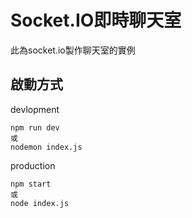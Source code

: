 # Socket.IO即時聊天室

此為socket.io製作聊天室的實例

## 啟動方式

devlopment
```
npm run dev
或
nodemon index.js
```
production
```
npm start
或
node index.js
```

